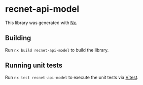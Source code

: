 # recnet-api-model

This library was generated with [Nx](https://nx.dev).

## Building

Run `nx build recnet-api-model` to build the library.

## Running unit tests

Run `nx test recnet-api-model` to execute the unit tests via [Vitest](https://vitest.dev/).
